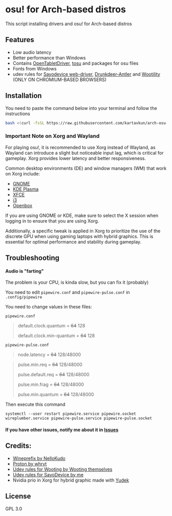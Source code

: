 # osu! for Arch-based distros

This script installing drivers and osu! for Arch-based distros

## Features

- Low audio latency
- Better performance than Windows
- Contains [OpenTabletDriver](https://opentabletdriver.net), [tosu](https://github.com/kotrikd/tosu) and packages for osu files
- Fonts from Windows
- udev rules for [Sayodevice web-driver](https://sayodevice.com/home), [Drunkdeer-Antler](https://drunkdeer-antler.com/) and [Wootility](https://wootility.io/) (ONLY ON CHROMIUM-BASED BROWSERS)

## Installation

You need to paste the command below into your terminal and follow the instructions

```sh
bash <(curl -fsSL https://raw.githubusercontent.com/kartavkun/arch-osu-wine/main/setup.sh)
```

### Important Note on Xorg and Wayland

For playing osu!, it is recommended to use Xorg instead of Wayland, as Wayland can introduce a slight but noticeable input lag, which is critical for gameplay. Xorg provides lower latency and better responsiveness.

Common desktop environments (DE) and window managers (WM) that work on Xorg include:

- [GNOME](https://gnome.org)
- [KDE Plasma](https://kde.org/ru/plasma-desktop/)
- [XFCE](https://xfce.org)
- [i3](https://i3wm.org)
- [Openbox](http://openbox.org)

If you are using GNOME or KDE, make sure to select the X session when logging in to ensure that you are using Xorg.

Additionally, a specific tweak is applied in Xorg to prioritize the use of the discrete GPU when using gaming laptops with hybrid graphics. This is essential for optimal performance and stability during gameplay.


## Troubleshooting
#### Audio is "farting"
The problem is your CPU, is kinda slow, but you can fix it (probably)

You need to edit `pipewire.conf` and `pipewire-pulse.conf` in `.config/pipewire`

You need to change values in these files:

`pipewire.conf`

> default.clock.quantum    = ~~64~~ 128
>
> default.clock.min-quantum  = ~~64~~ 128

`pipewire-pulse.conf`

> node.latency = ~~64~~ 128/48000

> pulse.min.req       = ~~64~~ 128/48000
> 
> pulse.default.req   = ~~64~~ 128/48000
> 
> pulse.min.frag      = ~~64~~ 128/48000
> 
> pulse.min.quantum   = ~~64~~ 128/48000
> 

Then execute this command
```
systemctl --user restart pipewire.service pipewire.socket wireplumber.service pipewire-pulse.service pipewire-pulse.socket
```

#### If you have other issues, notify me about it in [Issues](https://github.com/kartavkun/arch-osu-wine/issues)

## Credits:
- [Wineprefix by NelloKudo](https://gitlab.com/NelloKudo/osu-winello-prefix)
- [Proton by whrvt](https://github.com/whrvt/umubuilder)
- [Udev rules for Wooting by Wooting themselves](https://help.wooting.io/article/147-configuring-device-access-for-wootility-under-linux-udev-rules)
- [Udev rules for SayoDevice by me](https://www.reddit.com/r/osugame/comments/1fa919k/how_to_fix_sayodevice_web_app_on_linux/)
- Nvidia prio in Xorg for hybrid graphic made with [Yudek](https://osu.ppy.sh/users/16149779)

## License

GPL 3.0
